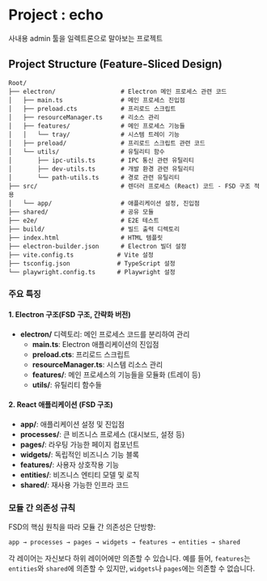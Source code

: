 # Project : echo

사내용 admin 툴을 일렉트론으로 말아보는 프로젝트

## Project Structure (Feature-Sliced Design)

```
Root/
├── electron/                  # Electron 메인 프로세스 관련 코드
│   ├── main.ts                # 메인 프로세스 진입점
│   ├── preload.cts            # 프리로드 스크립트
│   ├── resourceManager.ts     # 리소스 관리
│   ├── features/              # 메인 프로세스 기능들
│   │   └── tray/              # 시스템 트레이 기능
│   ├── preload/               # 프리로드 스크립트 관련 코드
│   └── utils/                 # 유틸리티 함수
│       ├── ipc-utils.ts       # IPC 통신 관련 유틸리티
│       ├── dev-utils.ts       # 개발 환경 관련 유틸리티
│       └── path-utils.ts      # 경로 관련 유틸리티
├── src/                       # 렌더러 프로세스 (React) 코드 - FSD 구조 적용
│   └── app/                   # 애플리케이션 설정, 진입점
├── shared/                    # 공유 모듈
├── e2e/                       # E2E 테스트
├── build/                     # 빌드 출력 디렉토리
├── index.html                 # HTML 템플릿
├── electron-builder.json      # Electron 빌더 설정
├── vite.config.ts            # Vite 설정
├── tsconfig.json             # TypeScript 설정
└── playwright.config.ts      # Playwright 설정
```

### 주요 특징

#### 1. Electron 구조(FSD 구조, 간략화 버전)

- **electron/** 디렉토리: 메인 프로세스 코드를 분리하여 관리
  - **main.ts**: Electron 애플리케이션의 진입점
  - **preload.cts**: 프리로드 스크립트
  - **resourceManager.ts**: 시스템 리소스 관리
  - **features/**: 메인 프로세스의 기능들을 모듈화 (트레이 등)
  - **utils/**: 유틸리티 함수들

#### 2. React 애플리케이션 (FSD 구조)

- **app/**: 애플리케이션 설정 및 진입점
- **processes/**: 큰 비즈니스 프로세스 (대시보드, 설정 등)
- **pages/**: 라우팅 가능한 페이지 컴포넌트
- **widgets/**: 독립적인 비즈니스 기능 블록
- **features/**: 사용자 상호작용 기능
- **entities/**: 비즈니스 엔티티 모델 및 로직
- **shared/**: 재사용 가능한 인프라 코드

### 모듈 간 의존성 규칙

FSD의 핵심 원칙을 따라 모듈 간 의존성은 단방향:

```
app → processes → pages → widgets → features → entities → shared
```

각 레이어는 자신보다 하위 레이어에만 의존할 수 있습니다. 예를 들어, `features`는 `entities`와 `shared`에 의존할 수 있지만, `widgets`나 `pages`에는 의존할 수 없습니다.

